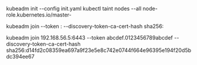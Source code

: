 kubeadm init --config init.yaml
kubectl taint nodes --all node-role.kubernetes.io/master-

kubeadm join --token <token> <master-ip>:<master-port> --discovery-token-ca-cert-hash sha256:<hash>

kubeadm join 192.168.56.5:6443 --token abcdef.0123456789abcdef --discovery-token-ca-cert-hash sha256:d14fd2c08359ea697a9f23e5e8c742e0744f664e96395e194f20d5bdc394ee67
